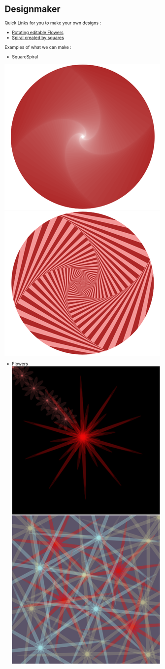 # Designmaker

Quick Links for you to make your own designs :
- [Rotating editable Flowers](https://tanvikumar.github.io/designmaker/flowers/)
- [Spiral created by squares](https://tanvikumar.github.io/designmaker/squarespiral/)

Examples of what we can make :

- SquareSpiral

![sketch 1](images/squarespirals/img1.png)
![sketch 2](images/squarespirals/img2.png)

- Flowers
![sketch 3](images/flowers/img3.png)
![sketch 4](images/flowers/img4.png)
